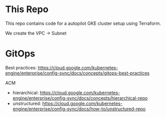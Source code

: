 # This Repo

This repo contains code for a autopilot GKE cluster setup using Terraform.

We create the VPC -> Subnet

# GitOps

Best practices: https://cloud.google.com/kubernetes-engine/enterprise/config-sync/docs/concepts/gitops-best-practices

ACM
- hierarchical: https://cloud.google.com/kubernetes-engine/enterprise/config-sync/docs/concepts/hierarchical-repo
- unstructured: https://cloud.google.com/kubernetes-engine/enterprise/config-sync/docs/how-to/unstructured-repo 